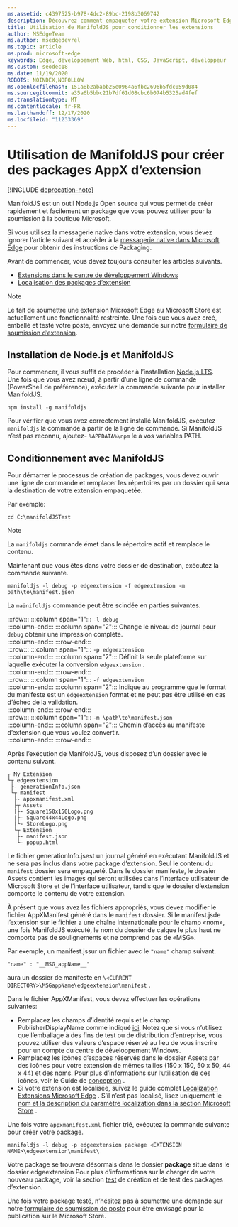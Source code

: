 ```yaml
---
ms.assetid: c4397525-b978-4dc2-89bc-2198b3069742
description: Découvrez comment empaqueter votre extension Microsoft Edge en un clin d’esprit avec ManifoldJS, l’outil d’ouverture de sources Node.js.
title: Utilisation de ManifoldJS pour conditionner les extensions
author: MSEdgeTeam
ms.author: msedgedevrel
ms.topic: article
ms.prod: microsoft-edge
keywords: Edge, développement Web, html, CSS, JavaScript, développeur
ms.custom: seodec18
ms.date: 11/19/2020
ROBOTS: NOINDEX,NOFOLLOW
ms.openlocfilehash: 151a8b2ababb25e0964a6fbc2696b5fdc059d084
ms.sourcegitcommit: a35a6b5bbc21b7df61d08cbc6b074b5325ad4fef
ms.translationtype: MT
ms.contentlocale: fr-FR
ms.lasthandoff: 12/17/2020
ms.locfileid: "11233369"
---
```

# Utilisation de ManifoldJS pour créer des packages AppX d’extension  

[!INCLUDE [deprecation-note](../../includes/deprecation-note.md)]  

ManifoldJS est un outil Node.js Open source qui vous permet de créer rapidement et facilement un package que vous pouvez utiliser pour la soumission à la boutique Microsoft.  

Si vous utilisez la messagerie native dans votre extension, vous devez ignorer l’article suivant et accéder à la [messagerie native dans Microsoft Edge](../native-messaging.md#creating-an-extension-with-native-messaging) pour obtenir des instructions de Packaging.  

Avant de commencer, vous devez toujours consulter les articles suivants.  

*   [Extensions dans le centre de développement Windows](./extensions-in-the-windows-dev-center.md)  
*   [Localisation des packages d’extension](./localizing-extension-packages.md)  

> [!NOTE]
> Le fait de soumettre une extension Microsoft Edge au Microsoft Store est actuellement une fonctionnalité restreinte.  Une fois que vous avez créé, emballé et testé votre poste, envoyez une demande sur notre [formulaire de soumission d’extension](https://developer.microsoft.com/microsoft-edge/extensions/requests).  

## Installation de Node.js et ManifoldJS  

Pour commencer, il vous suffit de procéder à l’installation [Node.js LTS](https://nodejs.org/en/download).  
Une fois que vous avez nœud, à partir d’une ligne de commande (PowerShell de préférence), exécutez la commande suivante pour installer ManifoldJS.  

```shell
npm install -g manifoldjs
```  

Pour vérifier que vous avez correctement installé ManifoldJS, exécutez `manifoldjs` la commande à partir de la ligne de commande. Si ManifoldJS n’est pas reconnu, ajoutez- `%APPDATA%\npm` le à vos variables PATH.  

## Conditionnement avec ManifoldJS  

Pour démarrer le processus de création de packages, vous devez ouvrir une ligne de commande et remplacer les répertoires par un dossier qui sera la destination de votre extension empaquetée.  

Par exemple:

```shell
cd C:\manifoldJSTest
```  

> [!NOTE]
> La `manifoldjs` commande émet dans le répertoire actif et remplace le contenu.  

Maintenant que vous êtes dans votre dossier de destination, exécutez la commande suivante.  

```shell
manifoldjs -l debug -p edgeextension -f edgeextension -m path\to\manifest.json
```  

La `mainifoldjs` commande peut être scindée en parties suivantes.  

:::row:::
   :::column span="1":::
      `-l debug`  
   :::column-end:::
   :::column span="2":::
      Change le niveau de journal pour `debug` obtenir une impression complète.  
   :::column-end:::
:::row-end:::  
:::row:::
   :::column span="1":::
      `-p edgeextension`  
   :::column-end:::
   :::column span="2":::
      Définit la seule plateforme sur laquelle exécuter la conversion `edgeextension` .  
   :::column-end:::
:::row-end:::  
:::row:::
   :::column span="1":::
      `-f edgeextension`  
   :::column-end:::
   :::column span="2":::
      Indique au programme que le format du manifeste est un `edgeextension` format et ne peut pas être utilisé en cas d’échec de la validation.  
   :::column-end:::
:::row-end:::  
:::row:::
   :::column span="1":::
      `-m \path\to\manifest.json`  
   :::column-end:::
   :::column span="2":::
      Chemin d’accès au manifeste d’extension que vous voulez convertir.  
   :::column-end:::
:::row-end:::  

Après l’exécution de ManifoldJS, vous disposez d’un dossier avec le contenu suivant.  

```text
┌ My Extension
└┬ edgeextension
 ├- generationInfo.json
 └┬ manifest
  ├- appxmanifest.xml
  ├┬ Assets
  |├- Square150x150Logo.png
  |├- Square44x44Logo.png
  |└- StoreLogo.png    
  └┬ Extension
   ├- manifest.json
   └- popup.html
```  
<!-- 
    My Extension
        edgeextension
            generationInfo.json
            manifest
                   appxmanifest.xml
                Assets
                    Square150x150Logo.png
                    Square44x44Logo.png
                    StoreLogo.png    
                Extension
                    manifest.json
                    popup.html
                    ...
                ...
-->  

Le fichier generationInfo.jsest un journal généré en exécutant ManifoldJS et ne sera pas inclus dans votre package d’extension. Seul le contenu du `manifest` dossier sera empaqueté. Dans le dossier manifeste, le dossier Assets contient les images qui seront utilisées dans l’interface utilisateur de Microsoft Store et de l’interface utilisateur, tandis que le dossier d’extension comporte le contenu de votre extension.  

À présent que vous avez les fichiers appropriés, vous devez modifier le fichier AppXManifest généré dans le `manifest` dossier. Si le manifest.jsde l’extension sur le fichier a une chaîne internationale pour le champ «nom», une fois ManifoldJS exécuté, le nom du dossier de calque le plus haut ne comporte pas de soulignements et ne comprend pas de «MSG».

Par exemple, un manifest.jssur un fichier avec le `"name"` champ suivant.  

```shell
"name" : "__MSG_appName__"
```  

aura un dossier de manifeste en `\<CURRENT DIRECTORY>\MSGappName\edgeextension\manifest` .  

Dans le fichier AppXManifest, vous devez effectuer les opérations suivantes:  

 *   Remplacez les champs d’identité requis et le champ PublisherDisplayName comme indiqué [ici](./creating-and-testing-extension-packages.md#app-identity-template-values). Notez que si vous n’utilisez que l’emballage à des fins de test ou de distribution d’entreprise, vous pouvez utiliser des valeurs d’espace réservé au lieu de vous inscrire pour un compte du centre de développement Windows.  
 *   Remplacez les icônes d’espaces réservés dans le dossier Assets par des icônes pour votre extension de mêmes tailles (150 x 150, 50 x 50, 44 x 44) et des noms. Pour plus d’informations sur l’utilisation de ces icônes, voir le Guide de [conception](./../design.md#icons-for-packaging) .  
 *   Si votre extension est localisée, suivez le guide complet [Localization Extensions Microsoft Edge](./localizing-extension-packages.md) . S’il n’est pas localisé, lisez uniquement le [nom et la description du paramètre localization dans la section Microsoft Store](./localizing-extension-packages.md#localizing-name-and-description-in-the-microsoft-store) .  

Une fois votre `appxmanifest.xml` fichier trié, exécutez la commande suivante pour créer votre package.  

```shell
manifoldjs -l debug -p edgeextension package <EXTENSION NAME>\edgeextension\manifest\
```  

Votre package se trouvera désormais dans le dossier **package** situé dans le dossier edgeextension Pour plus d’informations sur la charger de votre nouveau package, voir la section [test](./creating-and-testing-extension-packages.md#testing-an-appx-package) de création et de test des packages d’extension.  

Une fois votre package testé, n’hésitez pas à soumettre une demande sur notre [formulaire de soumission de poste](https://aka.ms/extension-request) pour être envisagé pour la publication sur le Microsoft Store.  
